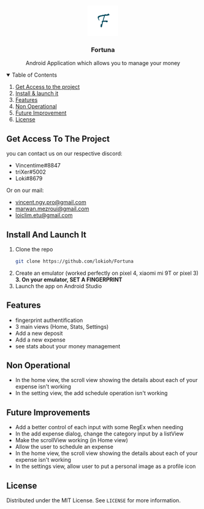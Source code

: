 <!-- PROJECT LOGO -->
<br />
<p align="center">
  <a href="https://github.com/othneildrew/Best-README-Template">
    <img src="app/src/main/res/drawable/logo_fortuna.png" alt="Logo" width="80" height="80">
  </a>

  <h3 align="center">Fortuna</h3>

  <p align="center">
    Android Application which allows you to manage your money
    <br />
  </p>
</p>



<!-- TABLE OF CONTENTS -->
<details open="open">
  <summary>Table of Contents</summary>
  <ol>
    <li>
      <a href="#get-access-to-the-project">Get Access to the project</a>
    </li>
    <li>
      <a href="#install-and-launch-it">Install & launch it</a>
    </li>
    <li><a href="#features">Features</a></li>
    <li><a href="#non-operational">Non Operational</a></li>
    <li><a href="#future-improvement">Future Improvement</a></li>
    <li><a href="#license">License</a></li>
  </ol>
</details>



<!-- Get Access to the project -->
## Get Access To The Project

you can contact us on our respective discord:
  - Vincentime#8847
  - triXer#5002
  - Loki#8679

Or on our mail:
  - vincent.ngy.pro@gmail.com
  - marwan.mezroui@gmail.com
  - loiclim.etu@gmail.com

<!-- GETTING STARTED -->
## Install And Launch It

1. Clone the repo
   ```sh
   git clone https://github.com/lokioh/Fortuna
   ```
2. Create an emulator (worked perfectly on pixel 4, xiaomi mi 9T or pixel 3)
**3. On your emulator, SET A FINGERPRINT**
4. Launch the app on Android Studio
 
<!-- FEATURES -->
## Features

- fingerprint authentification
- 3 main views (Home, Stats, Settings)
- Add a new deposit 
- Add a new expense 
- see stats about your money management

<!-- NON OPERATIONAL -->
## Non Operational

- In the home view, the scroll view showing the details about each of your expense isn't working
- In the setting view, the add schedule operation isn't working

<!-- FUTURE IMPROVEMENTS -->
## Future Improvements

- Add a better control of each input with some RegEx when needing
- In the add expense dialog, change the category input by a listView
- Make the scrollView working (in Home view)
- Allow the user to schedule an expense
- In the home view, the scroll view showing the details about each of your expense isn't working
- In the settings view, allow user to put a personal image as a profile icon

<!-- LICENSE -->
## License

Distributed under the MIT License. See `LICENSE` for more information.
